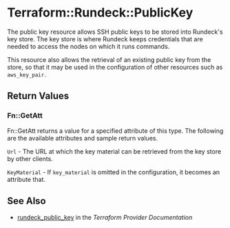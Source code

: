 # Terraform::Rundeck::PublicKey

The public key resource allows SSH public keys to be stored into Rundeck's key store.
The key store is where Rundeck keeps credentials that are needed to access the nodes on which
it runs commands.

This resource also allows the retrieval of an existing public key from the store, so that it
may be used in the configuration of other resources such as ``aws_key_pair``.

## Return Values

### Fn::GetAtt

Fn::GetAtt returns a value for a specified attribute of this type. The following are the available attributes and sample return values.

`Url` - The URL at which the key material can be retrieved from the key store by other clients.

`KeyMaterial` - If `key_material` is omitted in the configuration, it becomes an attribute that.

## See Also

* [rundeck_public_key](https://www.terraform.io/docs/providers/rundeck/r/public_key.html) in the _Terraform Provider Documentation_